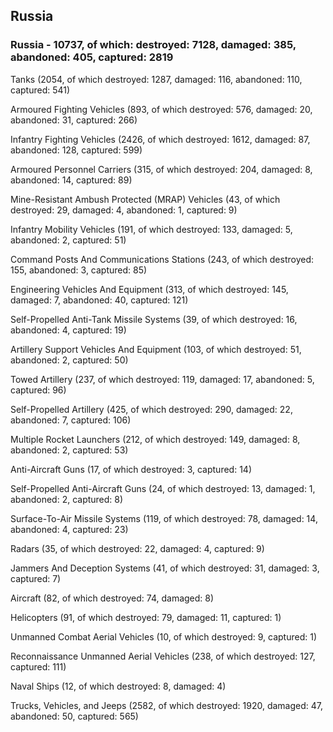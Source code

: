 
 
 ## Russia
 
 ### Russia - 10737, of which: destroyed: 7128, damaged: 385, abandoned: 405, captured: 2819

 

 

 Tanks (2054, of which destroyed: 1287, damaged: 116, abandoned: 110, captured: 541)

 Armoured Fighting Vehicles (893, of which destroyed: 576, damaged: 20, abandoned: 31, captured: 266)

 Infantry Fighting Vehicles (2426, of which destroyed: 1612, damaged: 87, abandoned: 128, captured: 599)

 Armoured Personnel Carriers (315, of which destroyed: 204, damaged: 8, abandoned: 14, captured: 89)

 Mine-Resistant Ambush Protected (MRAP) Vehicles (43, of which destroyed: 29, damaged: 4, abandoned: 1, captured: 9)

 Infantry Mobility Vehicles (191, of which destroyed: 133, damaged: 5, abandoned: 2, captured: 51)

 Command Posts And Communications Stations (243, of which destroyed: 155, abandoned: 3, captured: 85)

 Engineering Vehicles And Equipment (313, of which destroyed: 145, damaged: 7, abandoned: 40, captured: 121)

 Self-Propelled Anti-Tank Missile Systems (39, of which destroyed: 16, abandoned: 4, captured: 19)

 Artillery Support Vehicles And Equipment (103, of which destroyed: 51, abandoned: 2, captured: 50)

 Towed Artillery (237, of which destroyed: 119, damaged: 17, abandoned: 5, captured: 96)

 Self-Propelled Artillery (425, of which destroyed: 290, damaged: 22, abandoned: 7, captured: 106)

 Multiple Rocket Launchers (212, of which destroyed: 149, damaged: 8, abandoned: 2, captured: 53)

 Anti-Aircraft Guns (17, of which destroyed: 3, captured: 14)

 Self-Propelled Anti-Aircraft Guns (24, of which destroyed: 13, damaged: 1, abandoned: 2, captured: 8)

 Surface-To-Air Missile Systems (119, of which destroyed: 78, damaged: 14, abandoned: 4, captured: 23)

 Radars (35, of which destroyed: 22, damaged: 4, captured: 9)

 Jammers And Deception Systems (41, of which destroyed: 31, damaged: 3, captured: 7)

 Aircraft (82, of which destroyed: 74, damaged: 8)

 Helicopters (91, of which destroyed: 79, damaged: 11, captured: 1)

 Unmanned Combat Aerial Vehicles (10, of which destroyed: 9, captured: 1)

 Reconnaissance Unmanned Aerial Vehicles (238, of which destroyed: 127, captured: 111)

 Naval Ships (12, of which destroyed: 8, damaged: 4)

 Trucks, Vehicles, and Jeeps (2582, of which destroyed: 1920, damaged: 47, abandoned: 50, captured: 565)

